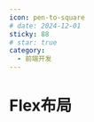 ```yaml
---
icon: pen-to-square
# date: 2024-12-01
sticky: 88
# star: true
category:
  - 前端开发
---
```


<!-- more -->
# Flex布局
<layout></layout>